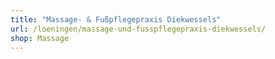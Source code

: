 ```yaml
---
title: "Massage- & Fußpflegepraxis Diekwessels"
url: /loeningen/massage-und-fusspflegepraxis-diekwessels/
shop: Massage
---
```

